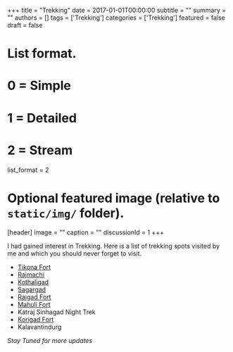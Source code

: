 +++
title = "Trekking"
date = 2017-01-01T00:00:00
subtitle = ""
summary = ""
authors = []
tags = ['Trekking']
categories = ['Trekking']
featured = false
draft = false


# List format.
#   0 = Simple
#   1 = Detailed
#   2 = Stream
list_format = 2

# Optional featured image (relative to `static/img/` folder).
[header]
image = ""
caption = ""
discussionId = 1
+++

I had gained interest in Trekking. Here is a list of trekking spots visited by me and which you should never forget to visit.

- [Tikona Fort](https://en.wikipedia.org/wiki/Tikona)
- [Rajmachi](https://en.wikipedia.org/wiki/Rajmachi)
- [Kothaligad](https://en.wikipedia.org/wiki/Kothaligad)
- [Sagargad](https://en.wikipedia.org/wiki/Sagargad)
- [Raigad Fort](https://en.wikipedia.org/wiki/Raigad_Fort)
- [Mahuli Fort](https://en.wikipedia.org/wiki/Mahuli)
- Katraj Sinhagad Night Trek
- [Korigad Fort](https://en.wikipedia.org/wiki/Korigad)
- Kalavantindurg

_Stay Tuned for more updates_
